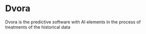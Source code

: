 # Dvora
Dvora is the predictive software with AI elements in the process of treatments of the historical data
